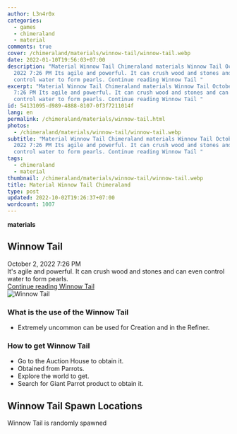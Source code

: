 ```yaml
---
author: L3n4r0x
categories:
  - games
  - chimeraland
  - material
comments: true
cover: /chimeraland/materials/winnow-tail/winnow-tail.webp
date: 2022-01-10T19:56:03+07:00
description: "Material Winnow Tail Chimeraland materials Winnow Tail October 2,
  2022 7:26 PM Its agile and powerful. It can crush wood and stones and can even
  control water to form pearls. Continue reading Winnow Tail "
excerpt: "Material Winnow Tail Chimeraland materials Winnow Tail October 2, 2022
  7:26 PM Its agile and powerful. It can crush wood and stones and can even
  control water to form pearls. Continue reading Winnow Tail "
id: 54131095-d989-4888-8107-0f3f7211014f
lang: en
permalink: /chimeraland/materials/winnow-tail.html
photos:
  - /chimeraland/materials/winnow-tail/winnow-tail.webp
subtitle: "Material Winnow Tail Chimeraland materials Winnow Tail October 2,
  2022 7:26 PM Its agile and powerful. It can crush wood and stones and can even
  control water to form pearls. Continue reading Winnow Tail "
tags:
  - chimeraland
  - material
thumbnail: /chimeraland/materials/winnow-tail/winnow-tail.webp
title: Material Winnow Tail Chimeraland
type: post
updated: 2022-10-02T19:26:37+07:00
wordcount: 1007
---
```


<link
  rel="stylesheet"
  href="https://rawcdn.githack.com/dimaslanjaka/Web-Manajemen/870a349/css/bootstrap-5-3-0-alpha3-wrapper.css"
/>
<section id="bootstrap-wrapper">
  <div data-bs-theme="dark">
    <div
      class="row g-0 border rounded overflow-hidden flex-md-row mb-4 shadow-sm position-relative bg-dark text-light"
    >
      <div class="col p-4 d-flex flex-column position-static">
        <strong class="d-inline-block mb-2 text-success">materials</strong>
        <h2 class="mb-0">Winnow Tail</h2>
        <div class="mb-1 text-muted">October 2, 2022 7:26 PM</div>
        <div class="mb-2 border p-1">
          It&#x27;s agile and powerful. It can crush wood and stones and can
          even control water to form pearls.
        </div>
        <a
          href="/chimeraland/materials/winnow-tail.html"
          class="stretched-link d-none text-primary"
          >Continue reading Winnow Tail</a
        >
      </div>
      <div class="col-auto d-none d-md-block d-lg-block">
        <img
          src="https://www.webmanajemen.com/chimeraland/materials/winnow-tail/winnow-tail.webp"
          alt="Winnow Tail"
        />
      </div>
    </div>
    <div class="row">
      <div class="col-lg-6 col-12 mb-2">
        <div class="card">
          <div class="card-body">
            <h3 class="card-title">What is the use of the Winnow Tail</h3>
            <div class="card-text">
              <ul>
                <li>
                  Extremely uncommon can be used for Creation and in the
                  Refiner.
                </li>
              </ul>
            </div>
          </div>
        </div>
      </div>
      <div class="col-lg-6 col-12 mb-2">
        <div class="card">
          <div class="card-body">
            <h3 class="card-title">How to get Winnow Tail</h3>
            <div class="card-text">
              <ul>
                <li>Go to the Auction House to obtain it.</li>
                <li>Obtained from Parrots.</li>
                <li>Explore the world to get.</li>
                <li>Search for Giant Parrot product to obtain it.</li>
              </ul>
            </div>
          </div>
        </div>
      </div>
      <div class="col-12 mb-2">
        <h2>Winnow Tail Spawn Locations</h2>
        <p>Winnow Tail is randomly spawned</p>
      </div>
    </div>
  </div>
</section>